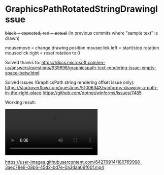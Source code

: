 # GraphicsPathRotatedStringDrawingIssue

~~black = expected, red = actual~~ (in previous commits where "sample text" is drawn)

mousemove = change drawing position
mouseclick left = start/stop rotation
mouseclick right = reset rotation to 0

Solved thanks to:
https://docs.microsoft.com/en-us/answers/questions/939696/graphicspath-text-rendering-issue-empty-space-betw.html

Solved issues (GraphicsPath string rendering offset issue only):
https://stackoverflow.com/questions/51006343/winforms-drawing-a-path-in-the-right-place
https://github.com/dotnet/winforms/issues/7485



Working result:

<video src="https://i.imgur.com/tDNsjcW.mp4"></video>

https://user-images.githubusercontent.com/64279914/180769968-3aec78e9-08b6-45d2-bd7e-0a3daa09f60f.mp4

